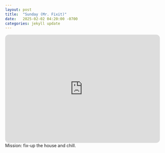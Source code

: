 ```yaml
---
layout: post
title:  "Sunday (Mr. Fixit)"
date:   2025-02-02 04:20:00 -0700
categories: jekyll update
---
```

<iframe style="border-radius:12px" src="https://open.spotify.com/embed/playlist/4ArKS6Y3RLHiM2VTm14gIX?utm_source=generator" width="100%" height="352" frameBorder="0" allowfullscreen="" allow="autoplay; clipboard-write; encrypted-media; fullscreen; picture-in-picture" loading="lazy"></iframe>
Mission: fix-up the house and chill.

